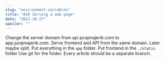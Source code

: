 ```yaml
---
slug: "environment-variables"
title: "#10 Serving a web page"
date: "2022-10-27"
spoiler: ""
---
```

Change the server domain from api.jurajmajerik.com to app.jurajmajerik.com.
Serve frontend and API from the same domain. Later maybe split.
Put everything in the ```app``` folder.
Put frontend in the ```./static``` folder
Use git for the folder.
Every article should be a separate branch.

